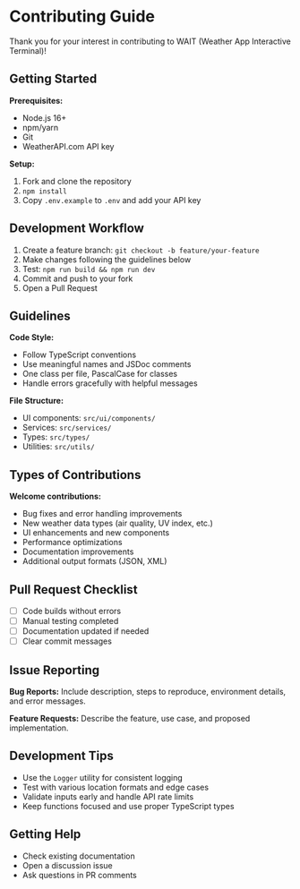 # Contributing Guide

Thank you for your interest in contributing to WAIT (Weather App Interactive Terminal)!

## Getting Started

**Prerequisites:**
- Node.js 16+
- npm/yarn
- Git
- WeatherAPI.com API key

**Setup:**
1. Fork and clone the repository
2. `npm install`
3. Copy `.env.example` to `.env` and add your API key

## Development Workflow

1. Create a feature branch: `git checkout -b feature/your-feature`
2. Make changes following the guidelines below
3. Test: `npm run build && npm run dev`
4. Commit and push to your fork
5. Open a Pull Request

## Guidelines

**Code Style:**
- Follow TypeScript conventions
- Use meaningful names and JSDoc comments
- One class per file, PascalCase for classes
- Handle errors gracefully with helpful messages

**File Structure:**
- UI components: `src/ui/components/`
- Services: `src/services/`
- Types: `src/types/`
- Utilities: `src/utils/`

## Types of Contributions

**Welcome contributions:**
- Bug fixes and error handling improvements
- New weather data types (air quality, UV index, etc.)
- UI enhancements and new components
- Performance optimizations
- Documentation improvements
- Additional output formats (JSON, XML)

## Pull Request Checklist

- [ ] Code builds without errors
- [ ] Manual testing completed
- [ ] Documentation updated if needed
- [ ] Clear commit messages

## Issue Reporting

**Bug Reports:** Include description, steps to reproduce, environment details, and error messages.

**Feature Requests:** Describe the feature, use case, and proposed implementation.

## Development Tips

- Use the `Logger` utility for consistent logging
- Test with various location formats and edge cases
- Validate inputs early and handle API rate limits
- Keep functions focused and use proper TypeScript types

## Getting Help

- Check existing documentation
- Open a discussion issue
- Ask questions in PR comments